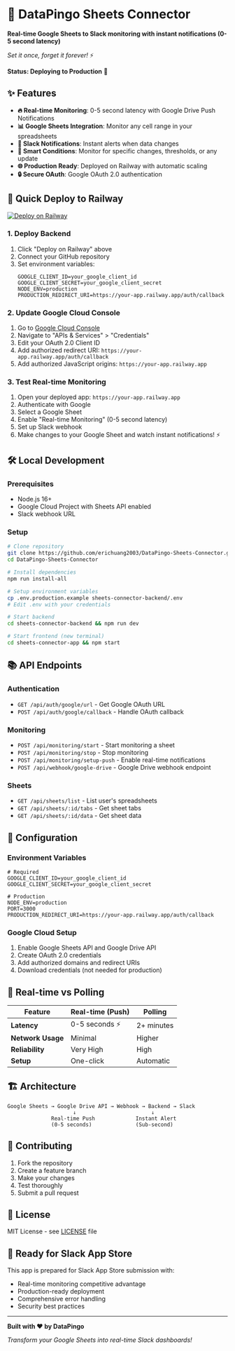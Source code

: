 # 🚀 DataPingo Sheets Connector

**Real-time Google Sheets to Slack monitoring with instant notifications (0-5 second latency)**

*Set it once, forget it forever!* ⚡

**Status: Deploying to Production** 🚀

## ✨ Features

- **🔥 Real-time Monitoring**: 0-5 second latency with Google Drive Push Notifications
- **📊 Google Sheets Integration**: Monitor any cell range in your spreadsheets
- **💬 Slack Notifications**: Instant alerts when data changes
- **🎯 Smart Conditions**: Monitor for specific changes, thresholds, or any update
- **🌐 Production Ready**: Deployed on Railway with automatic scaling
- **🔒 Secure OAuth**: Google OAuth 2.0 authentication

## 🚀 Quick Deploy to Railway

[![Deploy on Railway](https://railway.app/button.svg)](https://railway.app/new/template)

### 1. Deploy Backend
1. Click "Deploy on Railway" above
2. Connect your GitHub repository
3. Set environment variables:
   ```env
   GOOGLE_CLIENT_ID=your_google_client_id
   GOOGLE_CLIENT_SECRET=your_google_client_secret
   NODE_ENV=production
   PRODUCTION_REDIRECT_URI=https://your-app.railway.app/auth/callback
   ```

### 2. Update Google Cloud Console
1. Go to [Google Cloud Console](https://console.cloud.google.com/)
2. Navigate to "APIs & Services" > "Credentials"
3. Edit your OAuth 2.0 Client ID
4. Add authorized redirect URI: `https://your-app.railway.app/auth/callback`
5. Add authorized JavaScript origins: `https://your-app.railway.app`

### 3. Test Real-time Monitoring
1. Open your deployed app: `https://your-app.railway.app`
2. Authenticate with Google
3. Select a Google Sheet
4. Enable "Real-time Monitoring" (0-5 second latency)
5. Set up Slack webhook
6. Make changes to your Google Sheet and watch instant notifications! ⚡

## 🛠 Local Development

### Prerequisites
- Node.js 16+
- Google Cloud Project with Sheets API enabled
- Slack webhook URL

### Setup
```bash
# Clone repository
git clone https://github.com/erichuang2003/DataPingo-Sheets-Connector.git
cd DataPingo-Sheets-Connector

# Install dependencies
npm run install-all

# Setup environment variables
cp .env.production.example sheets-connector-backend/.env
# Edit .env with your credentials

# Start backend
cd sheets-connector-backend && npm run dev

# Start frontend (new terminal)
cd sheets-connector-app && npm start
```

## 📚 API Endpoints

### Authentication
- `GET /api/auth/google/url` - Get Google OAuth URL
- `POST /api/auth/google/callback` - Handle OAuth callback

### Monitoring
- `POST /api/monitoring/start` - Start monitoring a sheet
- `POST /api/monitoring/stop` - Stop monitoring
- `POST /api/monitoring/setup-push` - Enable real-time notifications
- `POST /api/webhook/google-drive` - Google Drive webhook endpoint

### Sheets
- `GET /api/sheets/list` - List user's spreadsheets
- `GET /api/sheets/:id/tabs` - Get sheet tabs
- `GET /api/sheets/:id/data` - Get sheet data

## 🔧 Configuration

### Environment Variables
```env
# Required
GOOGLE_CLIENT_ID=your_google_client_id
GOOGLE_CLIENT_SECRET=your_google_client_secret

# Production
NODE_ENV=production
PORT=3000
PRODUCTION_REDIRECT_URI=https://your-app.railway.app/auth/callback
```

### Google Cloud Setup
1. Enable Google Sheets API and Google Drive API
2. Create OAuth 2.0 credentials
3. Add authorized domains and redirect URIs
4. Download credentials (not needed for production)

## 🎯 Real-time vs Polling

| Feature | Real-time (Push) | Polling |
|---------|------------------|---------|
| **Latency** | 0-5 seconds ⚡ | 2+ minutes |
| **Network Usage** | Minimal | Higher |
| **Reliability** | Very High | High |
| **Setup** | One-click | Automatic |

## 🏗 Architecture

```
Google Sheets → Google Drive API → Webhook → Backend → Slack
                     ↓                        ↓
              Real-time Push             Instant Alert
              (0-5 seconds)              (Sub-second)
```

## 🤝 Contributing

1. Fork the repository
2. Create a feature branch
3. Make your changes
4. Test thoroughly
5. Submit a pull request

## 📄 License

MIT License - see [LICENSE](LICENSE) file

## 🚀 Ready for Slack App Store

This app is prepared for Slack App Store submission with:
- Real-time monitoring competitive advantage
- Production-ready deployment
- Comprehensive error handling
- Security best practices

---

**Built with ❤️ by DataPingo**

*Transform your Google Sheets into real-time Slack dashboards!*
